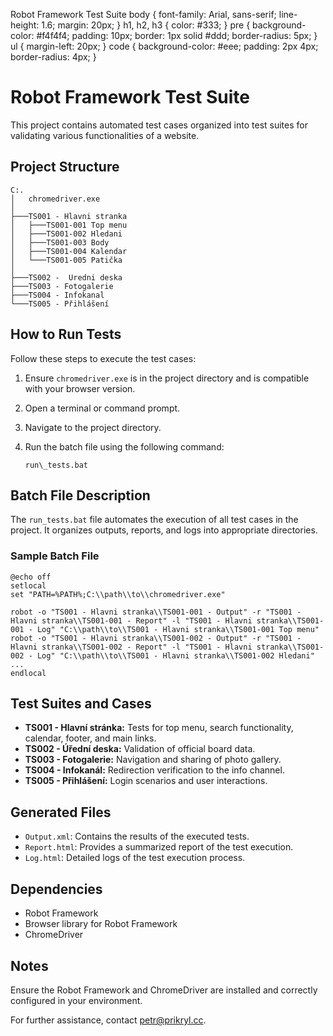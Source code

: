   Robot Framework Test Suite body { font-family: Arial, sans-serif; line-height: 1.6; margin: 20px; } h1, h2, h3 { color: #333; } pre { background-color: #f4f4f4; padding: 10px; border: 1px solid #ddd; border-radius: 5px; } ul { margin-left: 20px; } code { background-color: #eee; padding: 2px 4px; border-radius: 4px; }

Robot Framework Test Suite
==========================

This project contains automated test cases organized into test suites for validating various functionalities of a website.

Project Structure
-----------------

    C:.
    │   chromedriver.exe
    │
    ├───TS001 - Hlavni stranka
    │   ├───TS001-001 Top menu
    │   ├───TS001-002 Hledani
    │   ├───TS001-003 Body
    │   ├───TS001-004 Kalendar
    │   └───TS001-005 Patička
    │
    ├───TS002 -  Uredni deska
    ├───TS003 - Fotogalerie
    ├───TS004 - Infokanal
    └───TS005 - Přihlášení
    

How to Run Tests
----------------

Follow these steps to execute the test cases:

1.  Ensure `chromedriver.exe` is in the project directory and is compatible with your browser version.
2.  Open a terminal or command prompt.
3.  Navigate to the project directory.
4.  Run the batch file using the following command:

        run\_tests.bat
        

Batch File Description
----------------------

The `run_tests.bat` file automates the execution of all test cases in the project. It organizes outputs, reports, and logs into appropriate directories.

### Sample Batch File

    @echo off
    setlocal
    set "PATH=%PATH%;C:\\path\\to\\chromedriver.exe"

    robot -o "TS001 - Hlavni stranka\\TS001-001 - Output" -r "TS001 - Hlavni stranka\\TS001-001 - Report" -l "TS001 - Hlavni stranka\\TS001-001 - Log" "C:\\path\\to\\TS001 - Hlavni stranka\\TS001-001 Top menu"
    robot -o "TS001 - Hlavni stranka\\TS001-002 - Output" -r "TS001 - Hlavni stranka\\TS001-002 - Report" -l "TS001 - Hlavni stranka\\TS001-002 - Log" "C:\\path\\to\\TS001 - Hlavni stranka\\TS001-002 Hledani"
    ...
    endlocal
    

Test Suites and Cases
---------------------

*   **TS001 - Hlavní stránka:** Tests for top menu, search functionality, calendar, footer, and main links.
*   **TS002 - Úřední deska:** Validation of official board data.
*   **TS003 - Fotogalerie:** Navigation and sharing of photo gallery.
*   **TS004 - Infokanál:** Redirection verification to the info channel.
*   **TS005 - Přihlášení:** Login scenarios and user interactions.

Generated Files
---------------

*   `Output.xml`: Contains the results of the executed tests.
*   `Report.html`: Provides a summarized report of the test execution.
*   `Log.html`: Detailed logs of the test execution process.

Dependencies
------------

*   Robot Framework
*   Browser library for Robot Framework
*   ChromeDriver

Notes
-----

Ensure the Robot Framework and ChromeDriver are installed and correctly configured in your environment.

For further assistance, contact [petr@prikryl.cc](mailto:petr@prikryl.cc).
